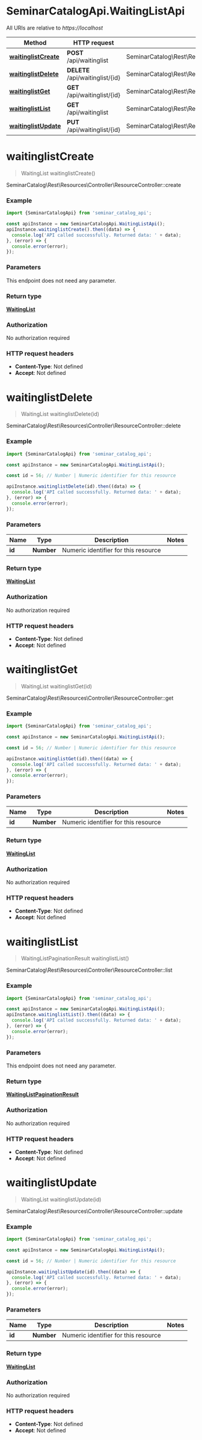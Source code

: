 # SeminarCatalogApi.WaitingListApi

All URIs are relative to *https://localhost*

Method | HTTP request | Description
------------- | ------------- | -------------
[**waitinglistCreate**](WaitingListApi.md#waitinglistCreate) | **POST** /api/waitinglist | SeminarCatalog\\Rest\\Resources\\Controller\\ResourceController::create
[**waitinglistDelete**](WaitingListApi.md#waitinglistDelete) | **DELETE** /api/waitinglist/{id} | SeminarCatalog\\Rest\\Resources\\Controller\\ResourceController::delete
[**waitinglistGet**](WaitingListApi.md#waitinglistGet) | **GET** /api/waitinglist/{id} | SeminarCatalog\\Rest\\Resources\\Controller\\ResourceController::get
[**waitinglistList**](WaitingListApi.md#waitinglistList) | **GET** /api/waitinglist | SeminarCatalog\\Rest\\Resources\\Controller\\ResourceController::list
[**waitinglistUpdate**](WaitingListApi.md#waitinglistUpdate) | **PUT** /api/waitinglist/{id} | SeminarCatalog\\Rest\\Resources\\Controller\\ResourceController::update


<a name="waitinglistCreate"></a>
# **waitinglistCreate**
> WaitingList waitinglistCreate()

SeminarCatalog\\Rest\\Resources\\Controller\\ResourceController::create

### Example
```javascript
import {SeminarCatalogApi} from 'seminar_catalog_api';

const apiInstance = new SeminarCatalogApi.WaitingListApi();
apiInstance.waitinglistCreate().then((data) => {
  console.log('API called successfully. Returned data: ' + data);
}, (error) => {
  console.error(error);
});

```

### Parameters
This endpoint does not need any parameter.

### Return type

[**WaitingList**](WaitingList.md)

### Authorization

No authorization required

### HTTP request headers

 - **Content-Type**: Not defined
 - **Accept**: Not defined

<a name="waitinglistDelete"></a>
# **waitinglistDelete**
> WaitingList waitinglistDelete(id)

SeminarCatalog\\Rest\\Resources\\Controller\\ResourceController::delete

### Example
```javascript
import {SeminarCatalogApi} from 'seminar_catalog_api';

const apiInstance = new SeminarCatalogApi.WaitingListApi();

const id = 56; // Number | Numeric identifier for this resource

apiInstance.waitinglistDelete(id).then((data) => {
  console.log('API called successfully. Returned data: ' + data);
}, (error) => {
  console.error(error);
});

```

### Parameters

Name | Type | Description  | Notes
------------- | ------------- | ------------- | -------------
 **id** | **Number**| Numeric identifier for this resource | 

### Return type

[**WaitingList**](WaitingList.md)

### Authorization

No authorization required

### HTTP request headers

 - **Content-Type**: Not defined
 - **Accept**: Not defined

<a name="waitinglistGet"></a>
# **waitinglistGet**
> WaitingList waitinglistGet(id)

SeminarCatalog\\Rest\\Resources\\Controller\\ResourceController::get

### Example
```javascript
import {SeminarCatalogApi} from 'seminar_catalog_api';

const apiInstance = new SeminarCatalogApi.WaitingListApi();

const id = 56; // Number | Numeric identifier for this resource

apiInstance.waitinglistGet(id).then((data) => {
  console.log('API called successfully. Returned data: ' + data);
}, (error) => {
  console.error(error);
});

```

### Parameters

Name | Type | Description  | Notes
------------- | ------------- | ------------- | -------------
 **id** | **Number**| Numeric identifier for this resource | 

### Return type

[**WaitingList**](WaitingList.md)

### Authorization

No authorization required

### HTTP request headers

 - **Content-Type**: Not defined
 - **Accept**: Not defined

<a name="waitinglistList"></a>
# **waitinglistList**
> WaitingListPaginationResult waitinglistList()

SeminarCatalog\\Rest\\Resources\\Controller\\ResourceController::list

### Example
```javascript
import {SeminarCatalogApi} from 'seminar_catalog_api';

const apiInstance = new SeminarCatalogApi.WaitingListApi();
apiInstance.waitinglistList().then((data) => {
  console.log('API called successfully. Returned data: ' + data);
}, (error) => {
  console.error(error);
});

```

### Parameters
This endpoint does not need any parameter.

### Return type

[**WaitingListPaginationResult**](WaitingListPaginationResult.md)

### Authorization

No authorization required

### HTTP request headers

 - **Content-Type**: Not defined
 - **Accept**: Not defined

<a name="waitinglistUpdate"></a>
# **waitinglistUpdate**
> WaitingList waitinglistUpdate(id)

SeminarCatalog\\Rest\\Resources\\Controller\\ResourceController::update

### Example
```javascript
import {SeminarCatalogApi} from 'seminar_catalog_api';

const apiInstance = new SeminarCatalogApi.WaitingListApi();

const id = 56; // Number | Numeric identifier for this resource

apiInstance.waitinglistUpdate(id).then((data) => {
  console.log('API called successfully. Returned data: ' + data);
}, (error) => {
  console.error(error);
});

```

### Parameters

Name | Type | Description  | Notes
------------- | ------------- | ------------- | -------------
 **id** | **Number**| Numeric identifier for this resource | 

### Return type

[**WaitingList**](WaitingList.md)

### Authorization

No authorization required

### HTTP request headers

 - **Content-Type**: Not defined
 - **Accept**: Not defined

